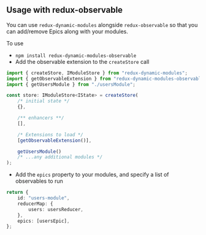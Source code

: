 ## Usage with redux-observable

You can use `redux-dynamic-modules` alongside `redux-observable` so that you can add/remove Epics along with your modules.

To use

-   `npm install redux-dynamic-modules-observable`
-   Add the observable extension to the `createStore` call

```typescript
import { createStore, IModuleStore } from "redux-dynamic-modules";
import { getObservableExtension } from "redux-dynamic-modules-observable";
import { getUsersModule } from "./usersModule";

const store: IModuleStore<IState> = createStore(
    /* initial state */
    {},

    /** enhancers **/
    [],

    /* Extensions to load */
    [getObservableExtension()],

    getUsersModule()
    /* ...any additional modules */
);
```

-   Add the `epics` property to your modules, and specify a list of observables to run

```typescript
return {
    id: "users-module",
    reducerMap: {
        users: usersReducer,
    },
    epics: [usersEpic],
};
```
